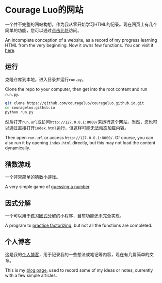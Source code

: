 # Courage Luo的网站

一个并不完整的网站构想，作为我从零开始学习HTML的记录。现在网页上有几个简单的功能，您可以通过[点击此处](https://courageluo.github.io/index.html)访问。

An incomplete conception of a website, as a record of my progress learning HTML from the very beginning. Now it owns few functions. You can visit it [here](https://courageluo.github.io/index.html).

## 运行

克隆仓库到本地，进入目录并运行`run.py`。

Clone the repo to your computer, then get into the root content and run `run.py`.

```bash
git clone https://github.com/courageluo/courageluo.github.io.git
cd courageluo.github.io
python run.py
```

然后打开`run.url`或访问`http://127.0.0.1:8000/`来运行这个网站。当然，您也可以通过直接打开`index.html`运行，但这样可能无法动态加载内容。

Then open `run.url` or access `http://127.0.0.1:8000/`. Of course, you can also run it by opening `index.html` directly, but this may not load the content dynamically.

## 猜数游戏

一个非常简单的[猜数小游戏](https://courageluo.github.io/page/guessnum.html)。

A very simple game of [guessing a number](https://courageluo.github.io/page/guessnum.html).

## 因式分解

一个可以用于[练习因式分解](https://courageluo.github.io/page/factorize.html)的小程序，目前功能还未完全实现。

A program to [practice factorizing](https://courageluo.github.io/page/factorize.html), but not all the functions are completed.

## 个人博客

这是我的[个人博客](https://courageluo.github.io/page/blog.html)，用于记录我的一些想法或笔记等内容，现在有几篇简单的文章。

This is my [blog page](https://courageluo.github.io/page/blog.html), used to record some of my ideas or notes, currently with a few simple articles.
